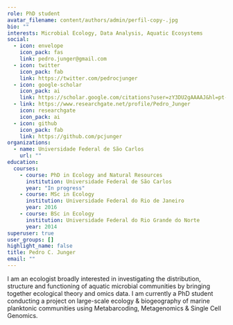 ```yaml
---
role: PhD student
avatar_filename: content/authors/admin/perfil-copy-.jpg
bio: ""
interests: Microbial Ecology, Data Analysis, Aquatic Ecosystems
social:
  - icon: envelope
    icon_pack: fas
    link: pedro.junger@gmail.com
  - icon: twitter
    icon_pack: fab
    link: https://twitter.com/pedrocjunger
  - icon: google-scholar
    icon_pack: ai
    link: https://scholar.google.com/citations?user=zY3DU2gAAAAJ&hl=pt-BR
  - link: https://www.researchgate.net/profile/Pedro_Junger
    icon: researchgate
    icon_pack: ai
  - icon: github
    icon_pack: fab
    link: https://github.com/pcjunger
organizations:
  - name: Universidade Federal de São Carlos
    url: ""
education:
  courses:
    - course: PhD in Ecology and Natural Resources
      institution: Universidade Federal de São Carlos
      year: "In progress"
    - course: MSc in Ecology
      institution: Universidade Federal do Rio de Janeiro
      year: 2016
    - course: BSc in Ecology
      institution: Universidade Federal do Rio Grande do Norte
      year: 2014
superuser: true
user_groups: []
highlight_name: false
title: Pedro C. Junger
email: ""
---
```

I am an ecologist broadly interested in investigating the distribution, structure and functioning of aquatic microbial communities by bringing together ecological theory and omics data. I am currently a PhD student conducting a project on large-scale ecology & biogeography of marine planktonic communities using Metabarcoding, Metagenomics & Single Cell Genomics.
